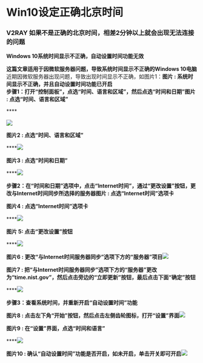 # Win10设定正确北京时间

### **V2RAY 如果不是正确的北京时间，相差2分钟以上就会出现无法连接的问题** <a id="v2ray-&#x5982;&#x679C;&#x4E0D;&#x662F;&#x6B63;&#x786E;&#x7684;&#x5317;&#x4EAC;&#x65F6;&#x95F4;&#xFF0C;&#x76F8;&#x5DEE;2&#x5206;&#x949F;&#x4EE5;&#x4E0A;&#x5C31;&#x4F1A;&#x51FA;&#x73B0;&#x65E0;&#x6CD5;&#x8FDE;&#x63A5;&#x7684;&#x95EE;&#x9898;"></a>

**Windows 10系统时间显示不正确，自动设置时间功能无效**

**这篇文章适用于因微软服务器问题，导致系统时间显示不正确的Windows 10电脑**近期因微软服务器出现问题，导致出现时间显示不正确，如图片1：**图片 : 系统时间显示不正确，并且自动设置时间功能已开启  
步骤1：打开“控制面板”，点选“时间、语言和区域”，然后点选“时间和日期”图片 : 点选“时间、语言和区域”**

\*\*\*\*

![](https://www.shenlejiang.xyz/wp-content/uploads/2021/03/c05555100.png)

**图片2 : 点选“时间、语言和区域”**

\*\*\*\*![](https://www.shenlejiang.xyz/wp-content/uploads/2021/03/c05555101.png)

**图片3 : 点选“时间和日期”**

\*\*\*\*![](https://www.shenlejiang.xyz/wp-content/uploads/2021/03/c05555102.png)

**步骤2：在“时间和日期”选项中，点击“Internet时间”，通过“更改设置”按钮，更改与Internet时间同步所选择的服务器图片 : 点选“Internet时间”选项卡**

**图片4 : 点选“Internet时间”选项卡**

\*\*\*\*![](https://www.shenlejiang.xyz/wp-content/uploads/2021/03/c05555103.png)

**图片 5: 点击“更改设置”按钮**

\*\*\*\*![](https://www.shenlejiang.xyz/wp-content/uploads/2021/03/c05555104.png)

**图片6 : 更改“与Internet时间服务器同步”选项下方的“服务器”项目**![](https://www.shenlejiang.xyz/wp-content/uploads/2021/03/c05555105.png)

**图片7 : 把“与Internet时间服务器同步”选项下方的“服务器”更改为“time.nist.gov”，然后点击旁边的“立即更新”按钮，最后点击下面“确定”按钮**

\*\*\*\*![](https://www.shenlejiang.xyz/wp-content/uploads/2021/03/c05555106.png)

**步骤3：查看系统时间，并重新开启“自动设置时间”功能**

**图片8 : 点击左下角“开始”按钮，然后点击左侧齿轮图标，打开“设置”界面**![](https://www.shenlejiang.xyz/wp-content/uploads/2021/03/c05555107.png)

**图片9 : 在“设置”界面，点选“时间和语言”**

\*\*\*\*![](https://www.shenlejiang.xyz/wp-content/uploads/2021/03/c05555108.png)

**图片10 : 确认“自动设置时间”功能是否开启，如未开启，单击开关即可开启**![](https://www.shenlejiang.xyz/wp-content/uploads/2021/03/c05555109.png)

